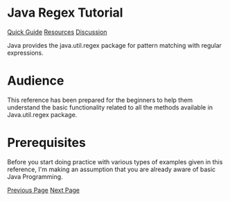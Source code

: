 # Java Regex Tutorial
[Quick Guide](../javaregex/javaregex_quick_guide.md)
[Resources](../javaregex/javaregex_useful_resources.md)
[Discussion](../javaregex/javaregex_discussion.md)

Java provides the java.util.regex package for pattern matching with regular expressions.

# Audience
This reference has been prepared for the beginners to help them understand the basic functionality related to all the methods available in Java.util.regex package.

# Prerequisites
Before you start doing practice with various types of examples given in this reference, I'm making an assumption that you are already aware of basic Java Programming.


[Previous Page](../javaregex/index.md) [Next Page](../javaregex/javaregex_overview.md) 
